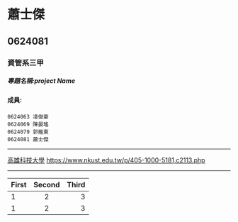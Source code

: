 # 蕭士傑
## 0624081
### 資管系三甲
##### 專題名稱:project Name
#### 成員:
```
0624063 凌俊豪
0624069 陳晏瑤
0624079 郭維東
0624081 蕭士傑
```
***

[高雄科技大學](https://www.nkust.edu.tw/p/405-1000-5181,c2113.php)
<https://www.nkust.edu.tw/p/405-1000-5181,c2113.php>

***
| First | Second | Third |
|:------|:------:|------:|
| 1 | 2 | 3 |
| 1 | 2 | 3 |
